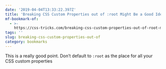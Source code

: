 ```yaml
---
date: '2019-04-04T13:33:22.397Z'
title: 'Breaking CSS Custom Properties out of :root Might Be a Good Idea'
mf-bookmark-of:
  - >-
    https://css-tricks.com/breaking-css-custom-properties-out-of-root-might-be-a-good-idea/
tags: ''
slug: breaking-css-custom-properties-out-of
category: bookmarks
---
```

This is a really good point. Don’t default to `:root` as the place for all your CSS custom properties
